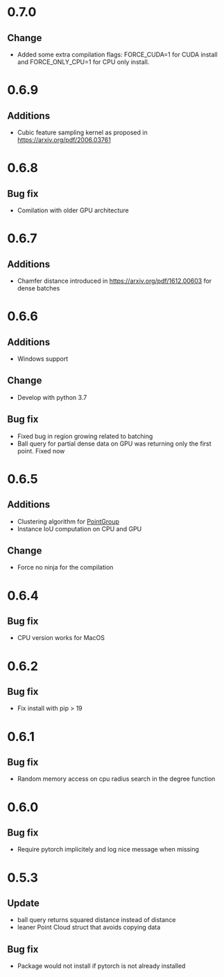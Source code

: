# 0.7.0
## Change
- Added some extra compilation flags: FORCE_CUDA=1 for CUDA install and FORCE_ONLY_CPU=1 for CPU only install.

# 0.6.9
## Additions

- Cubic feature sampling kernel as proposed in https://arxiv.org/pdf/2006.03761

# 0.6.8
## Bug fix
- Comilation with older GPU architecture


# 0.6.7
## Additions
- Chamfer distance introduced in https://arxiv.org/pdf/1612.00603 for dense batches

# 0.6.6
## Additions
- Windows support


## Change
- Develop with python 3.7

## Bug fix
- Fixed bug in region growing related to batching
- Ball query for partial dense data on GPU was returning only the first point. Fixed now


# 0.6.5

## Additions
- Clustering algorithm for [PointGroup](https://arxiv.org/pdf/2004.01658.pdf)
- Instance IoU computation on CPU and GPU

## Change
- Force no ninja for the compilation

# 0.6.4

## Bug fix
- CPU version works for MacOS

# 0.6.2

## Bug fix
- Fix install with pip > 19

# 0.6.1

## Bug fix
- Random memory access on cpu radius search in the degree function

# 0.6.0

## Bug fix
- Require pytorch implicitely and log nice message when missing

# 0.5.3

## Update
- ball query returns squared distance instead of distance
- leaner Point Cloud struct that avoids copying data

## Bug fix
- Package would not install if pytorch is not already installed
